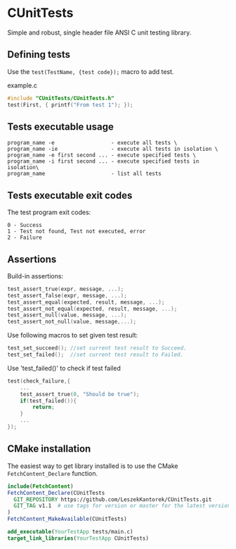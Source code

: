 # CUnitTests
Simple and robust, single header file ANSI C unit testing library.

## Defining tests
Use the `test(TestName, {test code});` macro to add test.

example.c
``` c
#include "CUnitTests/CUnitTests.h"
test(First, { printf("From test 1"); });
```

## Tests executable usage
```
program_name -e                  - execute all tests \
program_name -ie                 - execute all tests in isolation \
program_name -e first second ... - execute specified tests \
program_name -i first second ... - execute specified tests in isolation\
program_name                     - list all tests
```

## Tests executable exit codes
The test program exit codes:
```
0 - Success
1 - Test not found, Test not executed, error 
2 - Failure
```

## Assertions
Build-in assertions: 
``` c
test_assert_true(expr, message, ...);				
test_assert_false(expr, message, ...);				
test_assert_equal(expected, result, message, ...);	
test_assert_not_equal(expected, result, message, ...);
test_assert_null(value, message, ...);
test_assert_not_null(value, message,...);
```
Use following macros to set given test result:
``` c
test_set_succeed(); //set current test result to Succeed.
test_set_failed();  //set current test result to Failed. 
```
Use 'test_failed()' to check if test failed

``` c
test(check_failure,{
    ...
    test_assert_true(0, "Should be true");
    if(test_failed()){
        return;
    }
    ...
});
```

## CMake installation
The easiest way to get library installed is to use the CMake `FetchContent_Declare` function.
``` CMake
include(FetchContent)
FetchContent_Declare(CUnitTests
  GIT_REPOSITORY https://github.com/LeszekKantorek/CUnitTests.git
  GIT_TAG v1.1  # use tags for version or master for the latest version 
)
FetchContent_MakeAvailable(CUnitTests)

add_executable(YourTestApp tests/main.c)
target_link_libraries(YourTestApp CUnitTests)
```
